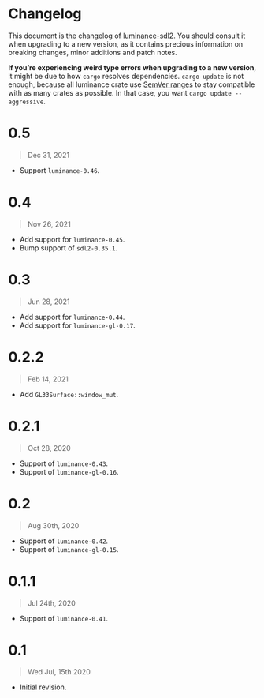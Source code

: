 # Changelog

This document is the changelog of [luminance-sdl2](https://crates.io/crates/luminance-sdl2).
You should consult it when upgrading to a new version, as it contains precious information on
breaking changes, minor additions and patch notes.

**If you’re experiencing weird type errors when upgrading to a new version**, it might be due to
how `cargo` resolves dependencies. `cargo update` is not enough, because all luminance crate use
[SemVer ranges](https://doc.rust-lang.org/cargo/reference/specifying-dependencies.html) to stay
compatible with as many crates as possible. In that case, you want `cargo update --aggressive`.

# 0.5

> Dec 31, 2021

- Support `luminance-0.46`.

# 0.4

> Nov 26, 2021

- Add support for `luminance-0.45`.
- Bump support of `sdl2-0.35.1`.

# 0.3

> Jun 28, 2021

- Add support for `luminance-0.44`.
- Add support for `luminance-gl-0.17`.

# 0.2.2

> Feb 14, 2021

- Add `GL33Surface::window_mut`.

# 0.2.1

> Oct 28, 2020

- Support of `luminance-0.43`.
- Support of `luminance-gl-0.16`.

# 0.2

> Aug 30th, 2020

- Support of `luminance-0.42`.
- Support of `luminance-gl-0.15`.

# 0.1.1

> Jul 24th, 2020

- Support of `luminance-0.41`.

# 0.1

> Wed Jul, 15th 2020

- Initial revision.
